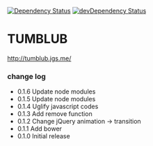 [![Dependency Status](https://david-dm.org/e-jigsaw/tumblub.png)](https://david-dm.org/e-jigsaw/tumblub)
[![devDependency Status](https://david-dm.org/e-jigsaw/tumblub/dev-status.png)](https://david-dm.org/e-jigsaw/tumblub#info=devDependencies)

TUMBLUB
=======

http://tumblub.jgs.me/


### change log

* 0.1.6 Update node modules
* 0.1.5 Update node modules
* 0.1.4 Uglify javascript codes
* 0.1.3 Add remove function
* 0.1.2 Change jQuery animation -> transition
* 0.1.1 Add bower
* 0.1.0 Initial release

